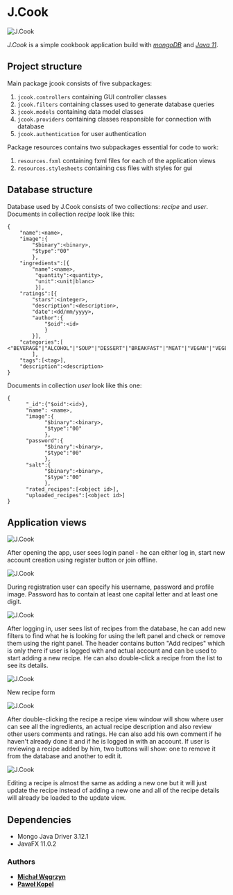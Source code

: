 # J.Cook

![J.Cook](https://github.com/mwegrzyn2311/J.Cook/blob/master/readmeImages/j_cook.jpeg)

*J.Cook* is a simple cookbook application build with *[mongoDB](https://www.mongodb.com)* and 
*[Java 11](https://openjdk.java.net/projects/jdk/11/)*. 

## Project structure

Main package jcook consists of five subpackages:

1. ```jcook.controllers``` containing GUI controller classes
2. ```jcook.filters``` containing classes used to generate database queries
3. ```jcook.models``` containing data model classes
4. ```jcook.providers``` containing classes responsible for connection with database
5. ```jcook.authentication``` for user authentication

Package resources contains two subpackages essential for code to work:

1. ```resources.fxml``` containing fxml files for each of the application views
2. ```resources.stylesheets``` containing css files with styles for gui

## Database structure

Database used by J.Cook consists of two collections: *recipe* and *user*. Documents in collection *recipe* look
like this: 

```
{
    "name":<name>,
    "image":{
        "$binary":<binary>,
        "$type":"00"
        },
    "ingredients":[{
        "name":<name>,
         "quantity":<quantity>,
         "unit":<unit|blanc>
         }],
    "ratings":[{
        "stars":<integer>,
        "description":<description>,
        "date":<dd/mm/yyyy>,
        "author":{
            "$oid":<id>
            }
        }],
    "categories":[
<"BEVERAGE"|"ALCOHOL"|"SOUP"|"DESSERT"|"BREAKFAST"|"MEAT"|"VEGAN"|"VEGETARIAN">
        ],
    "tags":[<tag>],
    "description":<description>
}
```
Documents in collection *user* look like this one:


```
{
      "_id":{"$oid":<id>},
      "name": <name>,
      "image":{
            "$binary":<binary>,
            "$type":"00"
            },
      "password":{
            "$binary":<binary>,
            "$type":"00"
            },
      "salt":{
            "$binary":<binary>,
            "$type":"00"
            },
      "rated_recipes":[<object id>],
      "uploaded_recipes":[<object id>]
}
```
## Application views

![J.Cook](https://github.com/mwegrzyn2311/J.Cook/blob/master/readmeImages/LoginView.JPG)

After opening the app, user sees login panel - he can either log in, start new account creation using register button or join offline.

![J.Cook](https://github.com/mwegrzyn2311/J.Cook/blob/master/readmeImages/RegisterView.JPG)

During registration user can specify his username, password and profile image. Password has to contain at least one capital letter and at least one digit.

![J.Cook](https://github.com/mwegrzyn2311/J.Cook/blob/master/readmeImages/RecipeView.JPG)

After logging in, user sees list of recipes from the database, he can add new filters to find what he is looking for using the left panel and check or remove them using the right panel. The header contains button "Add recipes" which is only there if user is logged with and actual account and can be used to start adding a new recipe. He can also double-click a recipe from the list to see its details.

![J.Cook](https://github.com/mwegrzyn2311/J.Cook/blob/master/readmeImages/NewRecipeView.JPG)

New recipe form

![J.Cook](https://github.com/mwegrzyn2311/J.Cook/blob/master/readmeImages/RecipeView.JPG)

After double-clicking the recipe a recipe view window will show where user can see all the ingredients, an actual recipe description and also review other users comments and ratings. He can also add his own comment if he haven't already done it and if he is logged in with an account. If user is reviewing a recipe added by him, two buttons will show: one to remove it from the database and another to edit it.

![J.Cook](https://github.com/mwegrzyn2311/J.Cook/blob/master/readmeImages/EditRecipeView.JPG)

Editing a recipe is almost the same as adding a new one but it will just update the recipe instead of adding a new one and all of the recipe details will already be loaded to the update view.

## Dependencies

- Mongo Java Driver 3.12.1
- JavaFX 11.0.2

### Authors

* **[Michał Węgrzyn](https://github.com/mwegrzyn2311)**
* **[Paweł Kopel](https://github.com/PKopel)**
